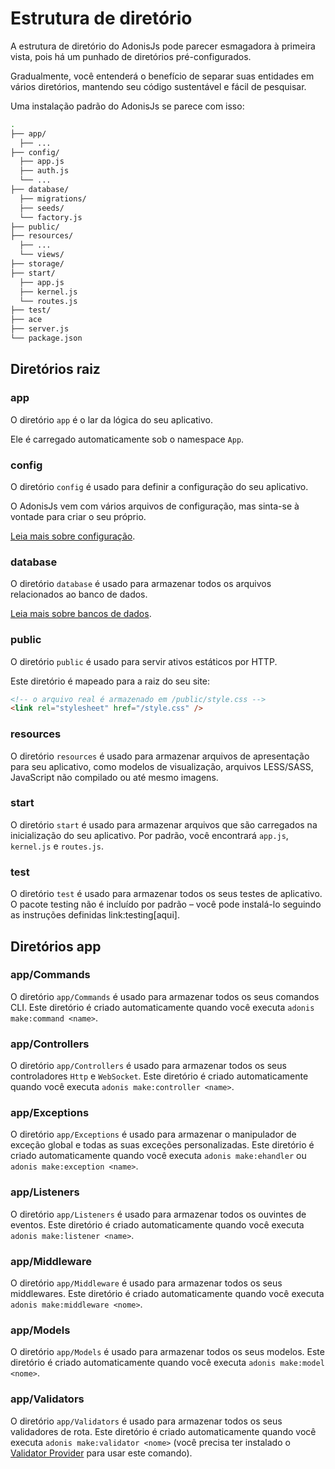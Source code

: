 # Estrutura de diretório

A estrutura de diretório do AdonisJs pode parecer esmagadora à primeira vista, pois há um punhado de diretórios pré-configurados.

Gradualmente, você entenderá o benefício de separar suas entidades em vários diretórios, mantendo seu código sustentável e fácil de pesquisar.

Uma instalação padrão do AdonisJs se parece com isso:

```bash
.
├── app/
  ├── ...
├── config/
  ├── app.js
  ├── auth.js
  └── ...
├── database/
  ├── migrations/
  ├── seeds/
  └── factory.js
├── public/
├── resources/
  ├── ...
  └── views/
├── storage/
├── start/
  ├── app.js
  ├── kernel.js
  └── routes.js
├── test/
├── ace
├── server.js
└── package.json
```

## Diretórios raiz

### app

O diretório `app` é o lar da lógica do seu aplicativo.

Ele é carregado automaticamente sob o namespace `App`.

### config

O diretório `config` é usado para definir a configuração do seu aplicativo.

O AdonisJs vem com vários arquivos de configuração, mas sinta-se à vontade para criar o seu próprio.

[Leia mais sobre configuração](/docs/03-getting-started/02-Configuration.md).

### database

O diretório `database` é usado para armazenar todos os arquivos relacionados ao banco de dados.

[Leia mais sobre bancos de dados](/docs/07-Database/01-Getting-Started.md).

### public

O diretório `public` é usado para servir ativos estáticos por HTTP.

Este diretório é mapeado para a raiz do seu site:

```html
<!-- o arquivo real é armazenado em /public/style.css -->
<link rel="stylesheet" href="/style.css" />
```

### resources

O diretório `resources` é usado para armazenar arquivos de apresentação para seu aplicativo, como modelos de visualização, arquivos LESS/SASS, JavaScript não compilado ou até mesmo imagens.

### start

O diretório `start` é usado para armazenar arquivos que são carregados na inicialização do seu aplicativo.
Por padrão, você encontrará `app.js`, `kernel.js` e `routes.js`.

### test

O diretório `test` é usado para armazenar todos os seus testes de aplicativo.
O pacote testing não é incluído por padrão – você pode instalá-lo seguindo as instruções definidas link:testing[aqui].

## Diretórios app

### app/Commands

O diretório `app/Commands` é usado para armazenar todos os seus comandos CLI.
Este diretório é criado automaticamente quando você executa `adonis make:command <name>`.

### app/Controllers

O diretório `app/Controllers` é usado para armazenar todos os seus controladores `Http` e `WebSocket`.
Este diretório é criado automaticamente quando você executa `adonis make:controller <name>`.

### app/Exceptions

O diretório `app/Exceptions` é usado para armazenar o manipulador de exceção global e todas as suas exceções personalizadas.
Este diretório é criado automaticamente quando você executa `adonis make:ehandler` ou `adonis make:exception <name>`.

### app/Listeners

O diretório `app/Listeners` é usado para armazenar todos os ouvintes de eventos.
Este diretório é criado automaticamente quando você executa `adonis make:listener <name>`.

### app/Middleware

O diretório `app/Middleware` é usado para armazenar todos os seus middlewares.
Este diretório é criado automaticamente quando você executa `adonis make:middleware <nome>`.

### app/Models

O diretório `app/Models` é usado para armazenar todos os seus modelos.
Este diretório é criado automaticamente quando você executa `adonis make:model <nome>`.

### app/Validators

O diretório `app/Validators` é usado para armazenar todos os seus validadores de rota.
Este diretório é criado automaticamente quando você executa `adonis make:validator <nome>` (você precisa ter instalado o [Validator Provider](/src/docs/04-Basics/08-Validation.md) para usar este comando).
